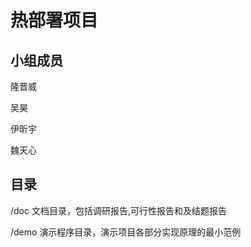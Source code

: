 # 热部署项目

## 小组成员

隆晋威

吴昊

伊昕宇

魏天心

## 目录

/doc  文档目录，包括调研报告,可行性报告和及结题报告

/demo 演示程序目录，演示项目各部分实现原理的最小范例
